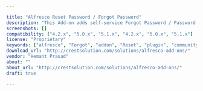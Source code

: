 ```yaml
---

title: "Alfresco Reset Password / Forgot Password"
description: "This Add-on adds self-service Forgot Password / Password Reset Functionality to Alfresco, instead of contacting Alfresco Admin for resetting the password. The module includes a simple Login page with Forgot Password button and two additional pages for accepting the username and for entering the new password. The Password Reset link is sent to the email associated with user's account, valid for only one-time use in 24 hours."
screenshots: []
compatibility: ["4.2.x", "5.0.x", "5.1.x", "4.2.x", "5.0.x", "5.1.x"]
license: "Proprietary"
keywords: ["alfresco", "Forgot", "addon", "Reset", "plugin", "community", "Password", "Alfresco"]
download_url: "http://crestsolution.com/solutions/alfresco-add-ons/"
vendor: "Hemant Prasad"
about: ""
about_url: "http://crestsolution.com/solutions/alfresco-add-ons/"
draft: true

---
```

